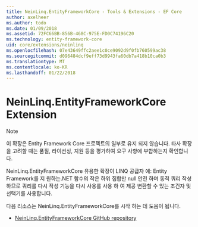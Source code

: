 ```yaml
---
title: NeinLinq.EntityFrameworkCore - Tools & Extensions - EF Core
author: axelheer
ms.author: todo
ms.date: 01/09/2018
ms.assetid: 72FC66BB-856B-468C-975E-FD0C74196C20
ms.technology: entity-framework-core
uid: core/extensions/neinlinq
ms.openlocfilehash: 07e43649ffc2aee1c0ce9092d9f0fb760599ac38
ms.sourcegitcommit: d096484dcf9eff73d9943fa60db7a418b10ca0b3
ms.translationtype: MT
ms.contentlocale: ko-KR
ms.lasthandoff: 01/22/2018
---
```

# <a name="neinlinqentityframeworkcore-extension"></a>NeinLinq.EntityFrameworkCore Extension

> [!NOTE]  
> 이 확장은 Entity Framework Core 프로젝트의 일부로 유지 되지 않습니다. 타사 확장을 고려할 때는 품질, 라이선싱, 지원 등을 평가하여 요구 사항에 부합하는지 확인합니다.

NeinLinq.EntityFrameworkCore 유용한 확장이 LINQ 공급자 예: Entity Framework를 지 원하는.NET 함수의 작은 하위 집합만 null 안전 하며 동적 쿼리 작성 하므로 쿼리를 다시 작성 기능을 다시 사용를 사용 하 여 제공 변환할 수 있는 조건자 및 선택기를 사용합니다.

다음 리소스는 NeinLinq.EntityFrameworkCore를 시작 하는 데 도움이 됩니다.
* [NeinLinq.EntityFrameworkCore GitHub repository](https://github.com/axelheer/nein-linq/)
